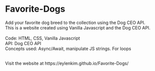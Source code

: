 # Favorite-Dogs
Add your favorite dog breed to the collection using the Dog CEO API.
<br>
This is a website created using Vanilla Javascript and the Dog CEO API.
<br><br>
Code: HTML, CSS, Vanilla Javascript<br>
API: Dog CEO API<br>
Concepts used: Async/Await, manipulate JS strings. For loops

<br>
Visit the website at https://eylenkim.github.io/Favorite-Dogs/

